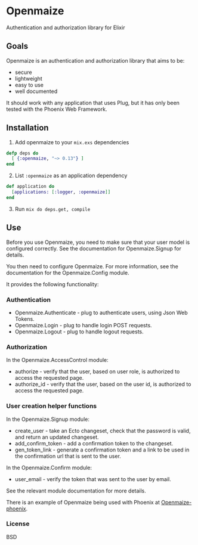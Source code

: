 # Openmaize

Authentication and authorization library for Elixir

## Goals

Openmaize is an authentication and authorization library that aims to be:

* secure
* lightweight
* easy to use
* well documented

It should work with any application that uses Plug, but it has only been
tested with the Phoenix Web Framework.

## Installation

1. Add openmaize to your `mix.exs` dependencies

  ```elixir
  defp deps do
    [ {:openmaize, "~> 0.13"} ]
  end
  ```

2. List `:openmaize` as an application dependency

  ```elixir
  def application do
    [applications: [:logger, :openmaize]]
  end
  ```

3. Run `mix do deps.get, compile`

## Use

Before you use Openmaize, you need to make sure that your user model is
configured correctly. See the documentation for Openmaize.Signup for details.

You then need to configure Openmaize. For more information, see the documentation
for the Openmaize.Config module.

It provides the following functionality:

### Authentication

* Openmaize.Authenticate - plug to authenticate users, using Json Web Tokens.
* Openmaize.Login - plug to handle login POST requests.
* Openmaize.Logout - plug to handle logout requests.

### Authorization

In the Openmaize.AccessControl module:

* authorize - verify that the user, based on user role, is authorized to
access the requested page.
* authorize_id - verify that the user, based on the user id, is authorized to
access the requested page.

### User creation helper functions

In the Openmaize.Signup module:

* create_user - take an Ecto changeset, check that the password is valid,
and return an updated changeset.
* add_confirm_token - add a confirmation token to the changeset.
* gen_token_link - generate a confirmation token and a link to be used in
the confirmation url that is sent to the user.

In the Openmaize.Confirm module:

* user_email - verify the token that was sent to the user by email.

See the relevant module documentation for more details.

There is an example of Openmaize being used with Phoenix at
[Openmaize-phoenix](https://github.com/riverrun/openmaize-phoenix).

### License

BSD
